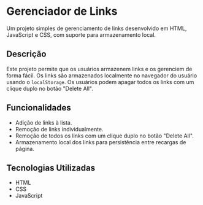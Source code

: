 # Gerenciador de Links

Um projeto simples de gerenciamento de links desenvolvido em HTML, JavaScript e CSS, com suporte para armazenamento local.

## Descrição

Este projeto permite que os usuários armazenem links e os gerenciem de forma fácil. Os links são armazenados localmente no navegador do usuário usando o `localStorage`. Os usuários podem apagar todos os links com um clique duplo no botão "Delete All".

## Funcionalidades

- Adição de links à lista.
- Remoção de links individualmente.
- Remoção de todos os links com um clique duplo no botão "Delete All".
- Armazenamento local dos links para persistência entre recargas de página.

## Tecnologias Utilizadas

- HTML
- CSS
- JavaScript
